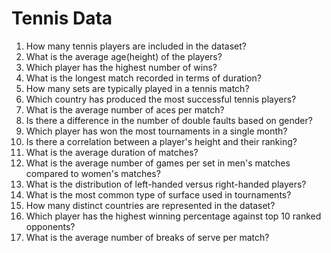 ﻿# Tennis Data

1. How many tennis players are included in the dataset?
2. What is the average age(height) of the players?
3. Which player has the highest number of wins?
4. What is the longest match recorded in terms of duration?
5. How many sets are typically played in a tennis match?
6. Which country has produced the most successful tennis players?
7. What is the average number of aces per match?
8. Is there a difference in the number of double faults based on gender?
9. Which player has won the most tournaments in a single month?
10. Is there a correlation between a player's height and their ranking?
11. What is the average duration of matches?
12. What is the average number of games per set in men's matches compared to women's matches?
13. What is the distribution of left-handed versus right-handed players?
14. What is the most common type of surface used in tournaments?
15. How many distinct countries are represented in the dataset?
16. Which player has the highest winning percentage against top 10 ranked opponents?
17. What is the average number of breaks of serve per match?
